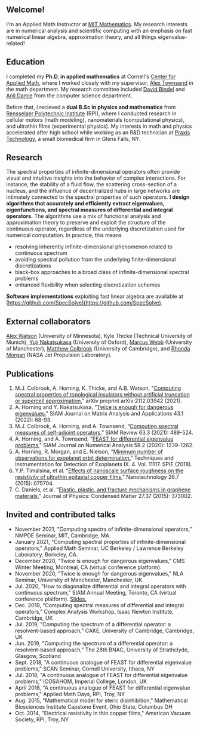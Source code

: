 ## Welcome!
I'm an Applied Math Instructor at [MIT Mathematics](https://math.mit.edu/). My research interests are in numerical analysis and scientific computing with an emphasis on fast numerical linear algebra, approximation theory, and all things eigenvalue-related!

## Education
I completed my **Ph.D. in applied mathematics** at Cornell's [Center for Applied Math](https://www.cam.cornell.edu/cam), where I worked closely with my supervisor, [Alex Townsend](https://pi.math.cornell.edu/~ajt/) in the math department. My research committee included [David Bindel](https://www.cs.cornell.edu/~bindel/) and [Anil Damle](https://www.cs.cornell.edu/~damle/) from the computer science department.

Before that, I recieved a **dual B.Sc in physics and mathematics** from [Rensselaer Polytechnic Institute](https://www.rpi.edu/) (RPI), where I conducted research in cellular motors (math modeling), nanomaterials (computational physics), and ultrathin films (experimental physics). My interests in math and physics accelerated after high school while working as an R&D technician at [Praxis Technology](https://praxisti.com), a small biomedical firm in Glens Falls, NY.

## Research
The spectral properties of infinite-dimensional operators often provide visual and intuitive insights into the behavior of complex interactions. For instance, the stability of a fluid flow, the scattering cross-section of a nucleus, and the influence of decentralized hubs in large networks are intimately connected to the spectral properties of such operators. **I design algorithms that accurately and efficiently extract eigenvalues, eigenfunctions, and spectral measures of differential and integral operators.** The algorithms use a mix of functional analysis and approximation theory to preserve and exploit the structure of the continuous operator, regardless of the underlying discretization used for numerical computation. In practice, this means

- resolving inherently infinite-dimensional phenomenon related to continuous spectrum
- avoiding spectral pollution from the underlying finite-dimensional discretizations
- black-box approaches to a broad class of infinite-dimensional spectral problems
- enhanced flexibility when selecting discretization schemes

**Software implementations** exploiting fast linear algebra are available at [https://github.com/SpecSolve](https://github.com/SpecSolve).

## External collaborators
[Alex Watson](https://www-users.cse.umn.edu/~watso860/) (University of Minnesota), Kyle Thicke (Technical University of Munich), [Yuji Nakatsukasa](https://people.maths.ox.ac.uk/nakatsukasa/) (University of Oxford), [Marcus Webb](https://personalpages.manchester.ac.uk/staff/marcus.webb/default.htm) (University of Manchester), [Matthew Colbrook](http://www.damtp.cam.ac.uk/user/mjc249/home.html) (University of Cambridge), and [Rhonda Morgan](https://www.linkedin.com/in/rhonda-morgan-9971514) (NASA Jet Propulsion Laboratory).

## Publications
1. M.J. Colbrook, A. Horning, K. Thicke, and A.B. Watson, "[Computing spectral properties of topological insulators without artificial truncation or supercell approximation.](https://arxiv.org/abs/2112.03942v1)" arXiv preprint arXiv:2112.03942 (2021).
2. A. Horning and Y. Nakatsukasa, "[Twice is enough for dangerous eigenvalues.](https://epubs.siam.org/doi/abs/10.1137/20M1385330?journalCode=sjmael)" SIAM Journal on Matrix Analysis and Applications 43.1 (2022): 68-93.
3. M.J. Colbrook, A. Horning, and A. Townsend, “[Computing spectral measures of self-adjoint operators.](https://epubs.siam.org/doi/10.1137/20M1330944)” SIAM Review 63.3 (2021): 489-524.
4. A. Horning, and A. Townsend, "[FEAST for differential eigenvalue problems.](https://epubs.siam.org/doi/10.1137/19M1238708)" SIAM Journal on Numerical Analysis 58.2 (2020): 1239-1262.
5. A. Horning, R. Morgan, and E. Nielson, “[Minimum number of observations for exoplanet orbit determination.](https://www.spiedigitallibrary.org/conference-proceedings-of-spie/11117/111171C/Minimum-number-of-observations-for-exoplanet-orbit-determination/10.1117/12.2529741.short?SSO=1)” Techniques and Instrumentation for Detection of Exoplanets IX. 4. Vol. 11117. SPIE (2018).
6. Y.P. Timalsina, et al. “[Effects of nanoscale surface roughness on the resistivity of ultrathin epitaxial copper films.](https://iopscience.iop.org/article/10.1088/0957-4484/26/7/075704/meta)” Nanotechnology 26.7 (2015): 075704.
7. C. Daniels, et al. "[Elastic, plastic, and fracture mechanisms in graphene materials.](https://iopscience.iop.org/article/10.1088/0953-8984/27/37/373002#artAbst)" Journal of Physics: Condensed Matter 27.37 (2015): 373002.

## Invited and contributed talks
- November 2021, "Computing spectra of infinite-dimensional operators," NMPDE Seminar, MIT, Cambridge, MA.
- January 2021, "Computing spectral properties of infinite-dimensional operators," Applied Math Seminar, UC Berkeley / Lawrence Berkeley Laboratory, Berkeley, CA.
- December 2020, "Twice is enough for dangerous eigenvalues," CMS Winter Meeting, Montreal, CA (virtual conference platform).
- November 2020, "Twice is enough for dangerous eigenvalues," NLA Seminar, University of Manchester, Manchester, UK.
-	Jul. 2020, "How to diagonalize differential and integral operators with continuous spectrum," SIAM Annual Meeting, Toronto, CA (virtual conference platform). <a href="ajhPHROS.github.io/pdfs/SIAMAN2020_spectral_measures.pdf" target="_blank">Slides.</a>
-	Dec. 2019, "Computing spectral measures of differential and integral operators," Complex Analysis Workshop, Isaac Newton Institute, Cambridge, UK
-	Jul. 2019, "Computing the spectrum of a differential operator: a resolvent-based approach," CAKE, University of Cambridge, Cambridge, UK
-	Jun. 2019, "Computing the spectrum of a differential operator: a resolvent-based approach," The 28th BNAC, University of Strathclyde, Glasgow, Scotland
-	Sept. 2018, "A continuous analogue of FEAST for differential eigenvalue problems," SCAN Seminar, Cornell University, Ithaca, NY						
-	Jul. 2018, "A continuous analogue of FEAST for differential eigenvalue problems," ICOSAHOM, Imperial College, London, UK
-	April 2018, "A continuous analogue of FEAST for differential eigenvalue problems," Applied Math Days, RPI, Troy, NY
-	Aug. 2015, "Mathematical model for steric disinhibition," Mathematical Biosciences Institute Capstone Event, Ohio State, Columbus OH
-	Oct. 2014, "Electrical resistivity in thin copper films," American Vacuum Society, RPI, Troy, NY
